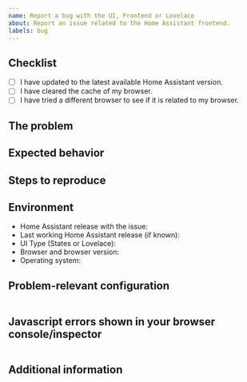 ```yaml
---
name: Report a bug with the UI, Frontend or Lovelace
about: Report an issue related to the Home Assistant frontend.
labels: bug
---
```

<!-- READ THIS FIRST:
- If you need additional help with this template please refer to https://www.home-assistant.io/help/reporting_issues/
- Make sure you are running the latest version of Home Assistant before reporting an issue: https://github.com/home-assistant/home-assistant/releases
- Do not report issues for custom Lovelace cards.
- Provide as many details as possible. Paste logs, configuration samples and code into the backticks.
DO NOT DELETE ANY TEXT from this template! Otherwise, your issue may be closed without comment.
-->
## Checklist

- [ ] I have updated to the latest available Home Assistant version.
- [ ] I have cleared the cache of my browser.
- [ ] I have tried a different browser to see if it is related to my browser.

## The problem
<!--
  Describe the issue you are experiencing here to communicate to the
  maintainers. Tell us about the current behavior.
  If possible provide a screenshot with a description.
-->


## Expected behavior
<!-- 
  Describe what you expected to happen or it should look/behave.
  If possible provide a screenshot with a description.
-->


## Steps to reproduce
<!--
  Provide steps for us, that helps reproducing your issue.
  For example:
    1. Add a climate integration
    2. Navigate to Lovelace
    3. Click more info of the climate entity
    4. Set the HVAC action to heat
    5. Set the temperature higher than the current temperature
    6. Set the HVAC action to cool
-->


## Environment
<!--
  Provide details about the versions you are using, which helps us reproducing
  and finding the issue quicker. Version information is found in the
  Home Assistant frontend: Developer tools -> Info.

  Browser version and operating system is important! Please try to replicate
  your issue in a different browser and be sure to include your findings.
-->

- Home Assistant release with the issue: 
- Last working Home Assistant release (if known): 
- UI Type (States or Lovelace): 
- Browser and browser version: 
- Operating system: 

## Problem-relevant configuration
<!--
  An example configuration that caused the problem for you. Fill this out even
  if it seems unimportant to you. Please be sure to remove personal information
  like passwords, private URLs and other credentials.
-->

```yaml

```

## Javascript errors shown in your browser console/inspector
<!--
  If you come across any javascript or other error logs, e.g., in your browser
  console/inspector please provide them.
-->

```txt

```

## Additional information

